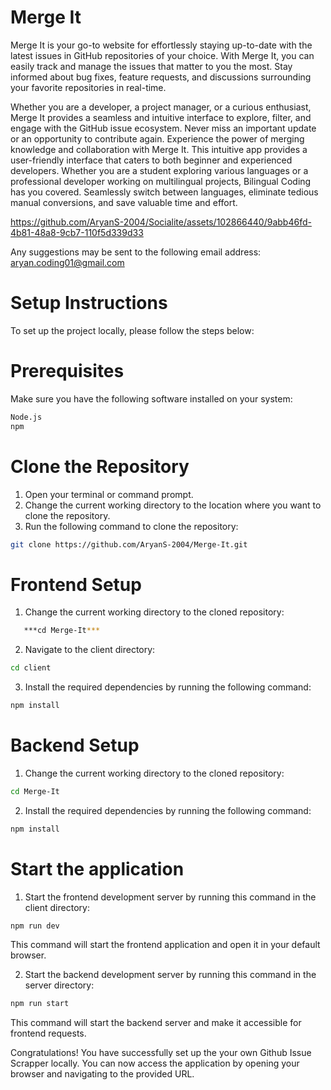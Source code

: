 # Merge It

Merge It is your go-to website for effortlessly staying up-to-date with the latest issues in GitHub repositories of your choice. With Merge It, you can easily track and manage the issues that matter to you the most. Stay informed about bug fixes, feature requests, and discussions surrounding your favorite repositories in real-time.

Whether you are a developer, a project manager, or a curious enthusiast, Merge It provides a seamless and intuitive interface to explore, filter, and engage with the GitHub issue ecosystem. Never miss an important update or an opportunity to contribute again. Experience the power of merging knowledge and collaboration with Merge It.
This intuitive app provides a user-friendly interface that caters to both beginner and experienced developers. Whether you are a student exploring various languages or a professional developer working on multilingual projects, Bilingual Coding has you covered. Seamlessly switch between languages, eliminate tedious manual conversions, and save valuable time and effort.

https://github.com/AryanS-2004/Socialite/assets/102866440/9abb46fd-4b81-48a8-9cb7-110f5d339d33

Any suggestions may be sent to the following email address: aryan.coding01@gmail.com


# Setup Instructions

To set up the project locally, please follow the steps below:

# Prerequisites
Make sure you have the following software installed on your system:
```bash
Node.js
npm
```

# Clone the Repository
1. Open your terminal or command prompt.
2. Change the current working directory to the location where you want to clone the repository.
3. Run the following command to clone the repository:
```bash  
git clone https://github.com/AryanS-2004/Merge-It.git
```

# Frontend Setup
1. Change the current working directory to the cloned repository:
```bash 
   ***cd Merge-It***
```

2. Navigate to the client directory:
```bash
cd client
```

3. Install the required dependencies by running the following command:  
```bash
npm install
```

# Backend Setup
1. Change the current working directory to the cloned repository: 
```bash
cd Merge-It
```

2. Install the required dependencies by running the following command:  
```bash
npm install
```

# Start the application
1. Start the frontend development server by running this command in the client directory:  
```bash
npm run dev
```
   This command will start the frontend application and open it in your default browser.

2. Start the backend development server  by running this command in the server directory:
```bash   
npm run start
```

   This command will start the backend server and make it accessible for frontend requests.

Congratulations! You have successfully set up the your own Github Issue Scrapper locally. You can now access the application by opening your browser and navigating to the provided URL.
